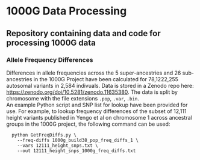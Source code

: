 # 1000G Data Processing
Repository containing data and code for processing 1000G data
---
### Allele Frequency Differences
Differences in allele frequencies across the 5 super-ancestries and 26 sub-ancestries in the 1000G Project have been calculated 
for 78,1222,255 autosomal variants in 2,584 indivuals. 
Data is stored in a Zenodo repo here: https://zenodo.org/doi/10.5281/zenodo.11635380. 
The data is split by chromosome with the file extensions `.pop`, `.var`, `.bin`.  
An example Python script and SNP list for lookup have been provided for use. For example, to lookup frequency differences of the subset 
of 12,111 height variants published in Yengo et al on chromosome 1 across ancestral groups in the 1000G project, the following command
can be used:

```
  python GetFreqDiffs.py \
    --freq-diffs 1000g_build38_pop_freq_diffs_1 \
    --vars 12111_height_snps.txt \
    --out 12111_height_snps_1000g_freq_diffs.txt
```

